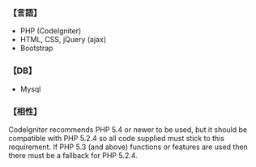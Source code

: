 ### 【言語】

  - PHP (CodeIgniter)
  - HTML, CSS, jQuery (ajax)
  - Bootstrap

### 【DB】
  - Mysql

### 【相性】

CodeIgniter recommends PHP 5.4 or newer to be used, but it should be
compatible with PHP 5.2.4 so all code supplied must stick to this
requirement. If PHP 5.3 (and above) functions or features are used then
there must be a fallback for PHP 5.2.4.
